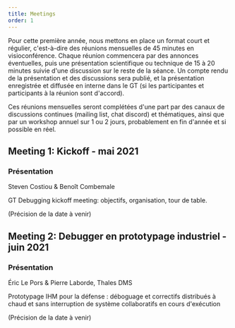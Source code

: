 ```yaml
---
title: Meetings
order: 1
---
```


Pour cette première année, nous mettons en place un format court et régulier, c'est-à-dire des réunions mensuelles de 45 minutes en visioconférence.
Chaque réunion commencera par des annonces éventuelles, puis une présentation scientifique ou technique de 15 à 20 minutes suivie d'une discussion sur le reste de la séance.
Un compte rendu de la présentation et des discussions sera publié, et la présentation enregistrée et diffusée en interne dans le GT (si les participantes et participants à la réunion sont d'accord).

Ces réunions mensuelles seront complétées d'une part par des canaux de discussions continues (mailing list, chat discord) et thématiques, ainsi que par un workshop annuel sur 1 ou 2 jours, probablement en fin d'année et si possible en réel.

## Meeting 1: Kickoff - mai 2021
### Présentation
Steven Costiou & Benoît Combemale

GT Debugging kickoff meeting: objectifs, organisation, tour de table.

(Précision de la date à venir)

## Meeting 2: Debugger en prototypage industriel - juin 2021
### Présentation
Éric Le Pors & Pierre Laborde, Thales DMS

Prototypage IHM pour la défense : déboguage et correctifs distribués à chaud et sans interruption de système collaboratifs en cours d'exécution

(Précision de la date à venir)
